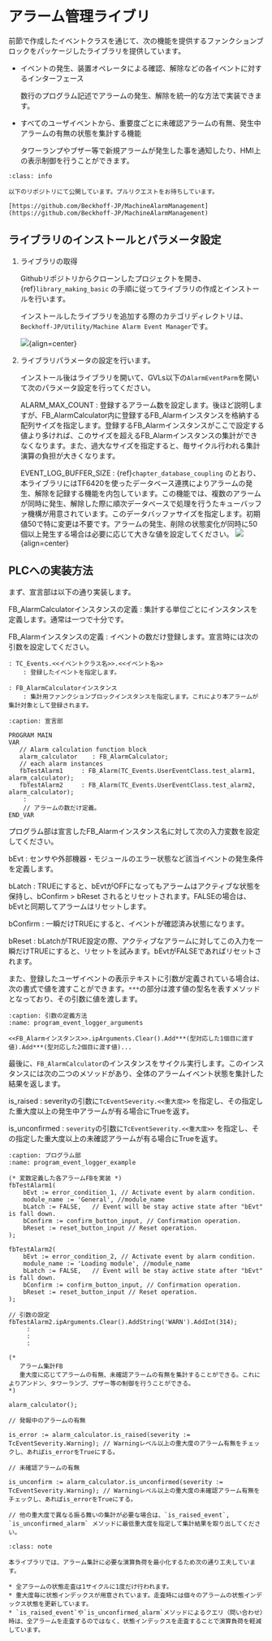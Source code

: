 # アラーム管理ライブリ

前節で作成したイベントクラスを通じて、次の機能を提供するファンクションブロックをパッケージしたライブラリを提供しています。

* イベントの発生、装置オペレータによる確認、解除などの各イベントに対するインターフェース

    数行のプログラム記述でアラームの発生、解除を統一的な方法で実装できます。

* すべてのユーザイベントから、重要度ごとに未確認アラームの有無、発生中アラームの有無の状態を集計する機能

    タワーランプやブザー等で新規アラームが発生した事を通知したり、HMI上の表示制御を行うことができます。

```{admonition} 公開先のGithubリポジトリ
:class: info 

以下のリポジトリにて公開しています。プルリクエストをお待ちしています。

[https://github.com/Beckhoff-JP/MachineAlarmManagement](https://github.com/Beckhoff-JP/MachineAlarmManagement) 

```

## ライブラリのインストールとパラメータ設定

1. ライブラリの取得

    Githubリポジトリからクローンしたプロジェクトを開き、{ref}`library_making_basic` の手順に従ってライブラリの作成とインストールを行います。

    インストールしたライブラリを追加する際のカテゴリディレクトリは、`Beckhoff-JP/Utility/Machine Alarm Event Manager`です。

    ![](assets/2023-12-17-13-56-03.png){align=center}

2. ライブラリパラメータの設定を行います。

    インストール後はライブラリを開いて、GVLs以下の`AlarmEventParm`を開いて次のパラメータ設定を行ってください。

    ALARM_MAX_COUNT
        : 登録するアラーム数を設定します。後ほど説明しますが、FB_AlarmCalculator内に登録するFB_Alarmインスタンスを格納する配列サイズを指定します。登録するFB_Alarmインスタンスがここで設定する値より多ければ、このサイズを超えるFB_Alarmインスタンスの集計ができなくなります。また、過大なサイズを指定すると、毎サイクル行われる集計演算の負担が大きくなります。

    EVENT_LOG_BUFFER_SIZE
        : {ref}`chapter_database_coupling` のとおり、本ライブラリにはTF6420を使ったデータベース連携によりアラームの発生、解除を記録する機能を内包しています。この機能では、複数のアラームが同時に発生、解除した際に順次データベースで処理を行うたキューバッファ機構が用意されています。このデータバッファサイズを指定します。初期値50で特に変更は不要です。アラームの発生、削除の状態変化が同時に50個以上発生する場合は必要に応じて大きな値を設定してください。
        ![](assets/2023-12-17-13-59-24.png){align=center}

## PLCへの実装方法

まず、宣言部は以下の通り実装します。

FB_AlarmCalculatorインスタンスの定義
    : 集計する単位ごとにインスタンスを定義します。通常は一つで十分です。

FB_Alarmインスタンスの定義
    : イベントの数だけ登録します。宣言時には次の引数を設定してください。

    : TC_Events.<<イベントクラス名>>.<<イベント名>>
        : 登録したイベントを指定します。
    
    : FB_AlarmCalculatorインスタンス
        : 集計用ファンクションブロックインスタンスを指定します。これにより本アラームが集計対象として登録されます。



```{code-block} pascal
:caption: 宣言部

PROGRAM MAIN
VAR
   // Alarm calculation function block
   alarm_calculator    : FB_AlarmCalculator;	
   // each alarm instances
   fbTestAlarm1     : FB_Alarm(TC_Events.UserEventClass.test_alarm1, alarm_calculator);
   fbTestAlarm2     : FB_Alarm(TC_Events.UserEventClass.test_alarm2, alarm_calculator);
    :
    // アラームの数だけ定義。
END_VAR
```

プログラム部は宣言したFB_Alarmインスタンス名に対して次の入力変数を設定してください。

 bEvt
     : センサや外部機器・モジュールのエラー状態など該当イベントの発生条件を定義します。
 
 bLatch
     : TRUEにすると、bEvtがOFFになってもアラームはアクティブな状態を保持し、bConfirm > bReset されるとリセットされます。FALSEの場合は、bEvtと同期してアラームはリセットします。
 
 bConfirm
     : 一瞬だけTRUEにすると、イベントが確認済み状態になります。
 
 bReset
     : bLatchがTRUE設定の際、アクティブなアラームに対してこの入力を一瞬だけTRUEにすると、リセットを試みます。bEvtがFALSEであればリセットされます。

また、登録したユーザイベントの表示テキストに引数が定義されている場合は、次の書式で値を渡すことができます。`***`の部分は渡す値の型名を表すメソッドとなっており、その引数に値を渡します。

```{code-block} cpp
:caption: 引数の定義方法
:name: program_event_logger_arguments

<<FB_Alarmインスタンス>>.ipArguments.Clear().Add***(型対応した1個目に渡す値).Add***(型対応した2個目に渡す値)...
```

最後に、`FB_AlarmCalculator`のインスタンスをサイクル実行します。このインスタンスには次の二つのメソッドがあり、全体のアラームイベント状態を集計した結果を返します。

is_raised
    : severityの引数に`TcEventSeverity.<<重大度>>` を指定し、その指定した重大度以上の発生中アラームが有る場合にTrueを返す。

is_unconfirmed
    : `severity`の引数に`TcEventSeverity.<<重大度>>` を指定し、その指定した重大度以上の未確認アラームが有る場合にTrueを返す。

```{code-block} pascal
:caption: プログラム部
:name: program_event_logger_example

(* 変数定義した各アラームFBを実装 *)
fbTestAlarm1(
    bEvt := error_condition_1, // Activate event by alarm condition.
    module_name := 'General', //module_name
    bLatch := FALSE,   // Event will be stay active state after "bEvt" is fall down.
    bConfirm := confirm_button_input, // Confirmation operation.
    bReset := reset_button_input // Reset operation.
);

fbTestAlarm2(
    bEvt := error_condition_2, // Activate event by alarm condition.
    module_name := 'Loading module', //module_name
    bLatch := FALSE,   // Event will be stay active state after "bEvt" is fall down.
    bConfirm := confirm_button_input, // Confirmation operation.
    bReset := reset_button_input // Reset operation.
);

// 引数の設定
fbTestAlarm2.ipArguments.Clear().AddString('WARN').AddInt(314);
     :
     :
     :

(* 
   アラーム集計FB
   重大度に応じてアラームの有無、未確認アラームの有無を集計することができる。これによりアンドン、タワーランプ、ブザー等の制御を行うことができる。
*)

alarm_calculator();

// 発報中のアラームの有無

is_error := alarm_calculator.is_raised(severity := TcEventSeverity.Warning); // Warningレベル以上の重大度のアラーム有無をチェックし、あればis_errorをTrueにする。

// 未確認アラームの有無

is_unconfirm := alarm_calculator.is_unconfirmed(severity := TcEventSeverity.Warning); // Warningレベル以上の重大度の未確認アラーム有無をチェックし、あればis_errorをTrueにする。

// 他の重大度で異なる振る舞いの集計が必要な場合は、`is_raised_event`, `is_unconfirmed_alarm` メソッドに最低重大度を指定して集計結果を取り出してください。
```

```{admonition} アラーム集計に必要な演算負荷
:class: note

本ライブラリでは、アラーム集計に必要な演算負荷を最小化するため次の通り工夫しています。

* 全アラームの状態走査は1サイクルに1度だけ行われます。
* 重大度毎に状態インデックスが用意されています。走査時には個々のアラームの状態インデックス状態を更新しています。
* `is_raised_event`や`is_unconfirmed_alarm`メソッドによるクエリ（問い合わせ）時は、全アラームを走査するのではなく、状態インデックスを走査することで演算負荷を軽減しています。
```